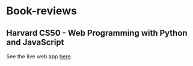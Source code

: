 # Book-reviews

## Harvard CS50 - Web Programming with Python and JavaScript ##

See the live web app [here](book-reviews-td.herokuapp.com).
